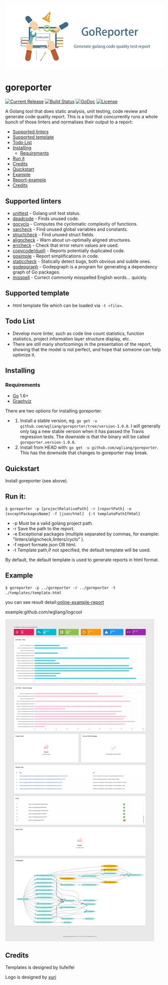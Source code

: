 ![goreporter](./logo.png)

# goreporter

[![Current Release](https://img.shields.io/github/release/wgliang/goreporter.svg)](https://github.com/wgliang/goreporter/releases/latest)
[![Build Status](https://travis-ci.org/wgliang/goreporter.svg?branch=master)](https://travis-ci.org/wgliang/goreporter)
[![GoDoc](https://godoc.org/github.com/wgliang/goreporter?status.svg)](https://godoc.org/github.com/wgliang/goreporter)
[![License](https://img.shields.io/badge/LICENSE-Apache2.0-ff69b4.svg)](http://www.apache.org/licenses/LICENSE-2.0.html)

A Golang tool that does static analysis, unit testing, code review and generate code quality report. This is a tool that concurrently runs a whole bunch of those linters and normalises their output to a report:

<!-- MarkdownTOC -->

- [Supported linters](#supported-linters)
- [Supported template](#supported-template)
- [Todo List](#todo-list)
- [Installing](#installing)
	- [Requirements](#requirements)
- [Run it](#run-it)
- [Credits](#credits)
- [Quickstart](#quickstart)
- [Example](#example)
- [Report-example](#report-example)
- [Credits](#credits)

<!-- /MarkdownTOC -->

## Supported linters

- [unittest](https://github.com/wgliang/goreporter/tree/master/linters/unittest) - Golang unit test status.
- [deadcode](https://github.com/tsenart/deadcode) - Finds unused code.
- [gocyclo](https://github.com/alecthomas/gocyclo) - Computes the cyclomatic complexity of functions.
- [varcheck](https://github.com/opennota/check) - Find unused global variables and constants.
- [structcheck](https://github.com/opennota/check) - Find unused struct fields.
- [aligncheck](https://github.com/opennota/check) - Warn about un-optimally aligned structures.
- [errcheck](https://github.com/kisielk/errcheck) - Check that error return values are used.
- [copycode(dupl)](https://github.com/mibk/dupl) - Reports potentially duplicated code.
- [gosimple](https://github.com/dominikh/go-tools/tree/master/cmd/gosimple) - Report simplifications in code.
- [staticcheck](https://github.com/dominikh/go-tools/tree/master/cmd/staticcheck) - Statically detect bugs, both obvious and subtle ones.
- [godepgraph](https://github.com/kisielk/godepgraph) - Godepgraph is a program for generating a dependency graph of Go packages.
- [misspell](https://github.com/client9/misspell) - Correct commonly misspelled English words... quickly.

## Supported template

- html template file which can be loaded via `-t <file>`.

## Todo List

- Develop more linter, such as code line count statistics, function statistics, project information layer structure display, etc.
- There are still many shortcomings in the presentation of the report, showing that the model is not perfect, and hope that someone can help optimize it.

## Installing

### Requirements

- [Go](https://golang.org/dl/) 1.6+
- [Graphviz](http://www.graphviz.org/Download..php)

There are two options for installing goreporter.

- 1. Install a stable version, eg. `go get -u github.com/wgliang/goreporter/tree/version-1.0.0`.
   I will generally only tag a new stable version when it has passed the Travis regression tests. 
     The downside is that the binary will be called `goreporter.version-1.0.0`.

- 2. Install from HEAD with: `go get -u github.com/wgliang/goreporter`.
   This has the downside that changes to goreporter may break.

## Quickstart

Install goreporter (see above).

## Run it:

```
$ goreporter -p [projectRelativePath] -r [reportPath] -e [exceptPackagesName] -f [json/html]  {-t templatePathIfHtml}
```

- -p Must be a valid golang project path.
- -r Save the path to the report.
- -e Exceptional packages (multiple separated by commas, for example: "linters/aligncheck,linters/cyclo" ).
- -f report formate json OR html.
- -t Template path,if not specified, the default template will be used.

By default, the default template is used to generate reports in html format.

## Example

```
$ goreporter -p ../goreporter -r ../goreporter -t ./templates/template.html
```
you can see result detail:[online-example-report](http://fiisio.me/pages/goreporter-report.html)

example:github.com/wgliang/logcool

![github.com/wgliang/logcool](./doc/github-com-wgliang-goreporter-logcool.png)

## Credits

Templates is designed by liufeifei

Logo is designed by [xuri](https://github.com/Luxurioust)

